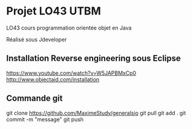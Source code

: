 # Projet LO43 UTBM

LO43 cours programmation orientée objet en Java

Réalisé sous Jdeveloper

## Installation Reverse engineering sous Eclipse
https://www.youtube.com/watch?v=W5JAPBMxCp0
http://www.objectaid.com/installation

## Commande git
git clone https://github.com/MaximeStudy/generalsio
git pull
git add .
git commit -m "message"
git push

